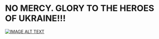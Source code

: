 # NO MERCY. GLORY TO THE HEROES OF UKRAINE!!!

[![IMAGE ALT TEXT](https://i.imgur.com/6xZ9hIE.png)](https://youtu.be/R9VRSd8rCyI "NO MERCY. GLORY TO THE HEROES OF UKRAINE!!!")
